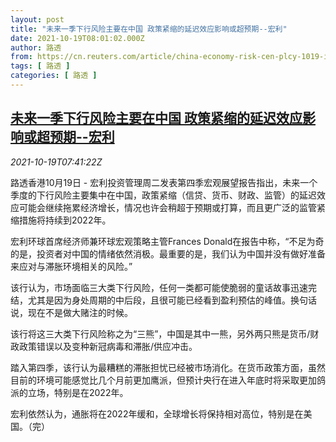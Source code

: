 ```yaml
---
layout: post
title: "未来一季下行风险主要在中国 政策紧缩的延迟效应影响或超预期--宏利"
date: 2021-10-19T08:01:02.000Z
author: 路透
from: https://cn.reuters.com/article/china-economy-risk-cen-plcy-1019-idCNKBS2H90NH
tags: [ 路透 ]
categories: [ 路透 ]
---
```

<!--1634630462000-->
[未来一季下行风险主要在中国 政策紧缩的延迟效应影响或超预期--宏利](https://cn.reuters.com/article/china-economy-risk-cen-plcy-1019-idCNKBS2H90NH)
------

<div>
<div><i>2021-10-19T07:41:22Z</i></div><p>路透香港10月19日 - 宏利投资管理周二发表第四季宏观展望报告指出，未来一个季度的下行风险主要集中在中国，政策紧缩（信贷、货币、财政、监管）的延迟效应可能会继续拖累经济增长，情况也许会稍超于预期或打算，而且更广泛的监管紧缩措施将持续到2022年。</p><p>宏利环球首席经济师兼环球宏观策略主管Frances Donald在报告中称，“不足为奇的是，投资者对中国的情绪依然消极。最重要的是，我们认为中国并没有做好准备来应对与滞胀环境相关的风险。”</p><p>该行认为，市场面临三大类下行风险，任何一类都可能使脆弱的童话故事迅速完结，尤其是因为身处周期的中后段，且很可能已经看到盈利预估的峰值。换句话说，现在不是做大赌注的时候。</p><p>该行将这三大类下行风险称之为“三熊”，中国是其中一熊，另外两只熊是货币/财政政策错误以及变种新冠病毒和滞胀/供应冲击。</p><p>踏入第四季，该行认为最糟糕的滞胀担忧已经被市场消化。在货币政策方面，虽然目前的环境可能感觉比几个月前更加鹰派，但预计央行在进入年底时将采取更加鸽派的立场，特别是在2022年。</p><p>宏利依然认为，通胀将在2022年缓和，全球增长将保持相对高位，特别是在美国。（完）</p>
</div>
